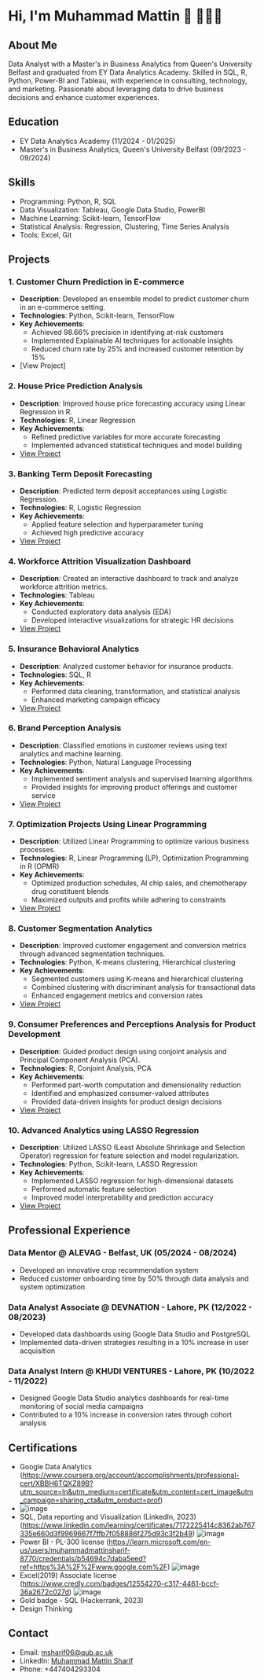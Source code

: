 # Hi, I'm Muhammad Mattin 👋 👩🏾‍💻

## About Me
Data Analyst with a Master's in Business Analytics from Queen's University Belfast and graduated from EY Data Analytics Academy. Skilled in SQL, R, Python, Power-BI and Tableau, with experience in consulting, technology, and marketing. Passionate about leveraging data to drive business decisions and enhance customer experiences.

## Education
- EY Data Analytics Academy (11/2024 - 01/2025)
- Master's in Business Analytics, Queen's University Belfast (09/2023 - 09/2024)

## Skills
- Programming: Python, R, SQL
- Data Visualization: Tableau, Google Data Studio, PowerBI
- Machine Learning: Scikit-learn, TensorFlow
- Statistical Analysis: Regression, Clustering, Time Series Analysis
- Tools: Excel, Git


## Projects

### 1. Customer Churn Prediction in E-commerce
- **Description**: Developed an ensemble model to predict customer churn in an e-commerce setting.
- **Technologies**: Python, Scikit-learn, TensorFlow
- **Key Achievements**:
  - Achieved 98.66% precision in identifying at-risk customers
  - Implemented Explainable AI techniques for actionable insights
  - Reduced churn rate by 25% and increased customer retention by 15%
- [View Project]

### 2. House Price Prediction Analysis
- **Description**: Improved house price forecasting accuracy using Linear Regression in R.
- **Technologies**: R, Linear Regression
- **Key Achievements**:
  - Refined predictive variables for more accurate forecasting
  - Implemented advanced statistical techniques and model building
- [View Project](https://github.com/Mattin-sharif/ML_Houseprice_prediction)

### 3. Banking Term Deposit Forecasting
- **Description**: Predicted term deposit acceptances using Logistic Regression.
- **Technologies**: R, Logistic Regression
- **Key Achievements**:
  - Applied feature selection and hyperparameter tuning
  - Achieved high predictive accuracy
- [View Project](https://github.com/Mattin-sharif/ML_Term_Deposit)

### 4. Workforce Attrition Visualization Dashboard
- **Description**: Created an interactive dashboard to track and analyze workforce attrition metrics.
- **Technologies**: Tableau
- **Key Achievements**:
  - Conducted exploratory data analysis (EDA)
  - Developed interactive visualizations for strategic HR decisions
- [View Project](https://github.com/Mattin-sharif/Tableau_Employee_Attrition)

### 5. Insurance Behavioral Analytics
- **Description**: Analyzed customer behavior for insurance products.
- **Technologies**: SQL, R
- **Key Achievements**:
  - Performed data cleaning, transformation, and statistical analysis
  - Enhanced marketing campaign efficacy
- [View Project](https://github.com/Mattin-sharif/SQL_EDA)

### 6. Brand Perception Analysis
- **Description**: Classified emotions in customer reviews using text analytics and machine learning.
- **Technologies**: Python, Natural Language Processing
- **Key Achievements**:
  - Implemented sentiment analysis and supervised learning algorithms
  - Provided insights for improving product offerings and customer service
- [View Project](https://github.com/Mattin-sharif/Sentiment_Analysis_NLP)

### 7. Optimization Projects Using Linear Programming
- **Description**: Utilized Linear Programming to optimize various business processes.
- **Technologies**: R, Linear Programming (LP), Optimization Programming in R (OPMR)
- **Key Achievements**:
  - Optimized production schedules, AI chip sales, and chemotherapy drug constituent blends
  - Maximized outputs and profits while adhering to constraints
- [View Project](https://github.com/Mattin-sharif/Linear_programming)

### 8. Customer Segmentation Analytics
- **Description**: Improved customer engagement and conversion metrics through advanced segmentation techniques.
- **Technologies**: Python, K-means clustering, Hierarchical clustering
- **Key Achievements**:
  - Segmented customers using K-means and hierarchical clustering
  - Combined clustering with discriminant analysis for transactional data
  - Enhanced engagement metrics and conversion rates
- [View Project](https://github.com/Mattin-sharif/ML_Market_segmentation_and_targeting)

### 9. Consumer Preferences and Perceptions Analysis for Product Development
- **Description**: Guided product design using conjoint analysis and Principal Component Analysis (PCA).
- **Technologies**: R, Conjoint Analysis, PCA
- **Key Achievements**:
  - Performed part-worth computation and dimensionality reduction
  - Identified and emphasized consumer-valued attributes
  - Provided data-driven insights for product design decisions
- [View Project](https://github.com/Mattin-sharif/ML_Product_Develpment)

### 10. Advanced Analytics using LASSO Regression
- **Description**: Utilized LASSO (Least Absolute Shrinkage and Selection Operator) regression for feature selection and model regularization.
- **Technologies**: Python, Scikit-learn, LASSO Regression
- **Key Achievements**:
  - Implemented LASSO regression for high-dimensional datasets
  - Performed automatic feature selection
  - Improved model interpretability and prediction accuracy
- [View Project](https://github.com/Mattin-sharif/LASSO_Regression_ML)


## Professional Experience

### Data Mentor @ ALEVAG - Belfast, UK (05/2024 - 08/2024)
- Developed an innovative crop recommendation system
- Reduced customer onboarding time by 50% through data analysis and system optimization

### Data Analyst Associate @ DEVNATION - Lahore, PK (12/2022 - 08/2023)
- Developed data dashboards using Google Data Studio and PostgreSQL
- Implemented data-driven strategies resulting in a 10% increase in user acquisition

### Data Analyst Intern @ KHUDI VENTURES - Lahore, PK (10/2022 - 11/2022)
- Designed Google Data Studio analytics dashboards for real-time monitoring of social media campaigns
- Contributed to a 10% increase in conversion rates through cohort analysis

## Certifications
- Google Data Analytics (https://www.coursera.org/account/accomplishments/professional-cert/XBBH6TQXZ89B?utm_source=ln&utm_medium=certificate&utm_content=cert_image&utm_campaign=sharing_cta&utm_product=prof)
- ![image](https://github.com/user-attachments/assets/41dff2cf-6264-4631-b925-381184a1d0f2)
- SQL, Data reporting and Visualization (LinkedIn, 2023) (https://www.linkedin.com/learning/certificates/7172225414c8362ab767335e660d3f9969667f7ffb7f058886f275d93c3f2b49)
  ![image](https://github.com/user-attachments/assets/080277e2-7f77-4d6c-916e-9dc3257a4973)
- Power BI - PL-300 license (https://learn.microsoft.com/en-us/users/muhammadmattinsharif-8770/credentials/b54694c7daba5eed?ref=https%3A%2F%2Fwww.google.com%2F)
 ![image](https://github.com/user-attachments/assets/eaaa0e79-3fea-4cbd-8bcc-3dc27334d7ea)
- Excel(2019) Associate license (https://www.credly.com/badges/12554270-c317-4461-bccf-36a2672c027d)
  ![image](https://github.com/user-attachments/assets/281fb23e-c1c1-4608-ad78-50c88bc10e4c)
- Gold badge - SQL (Hackerrank, 2023)
- Design Thinking
  

## Contact
- Email: msharif06@qub.ac.uk
- LinkedIn: [Muhammad Mattin Sharif](https://www.linkedin.com/in/mattin-sharif/)
- Phone: +447404293304
